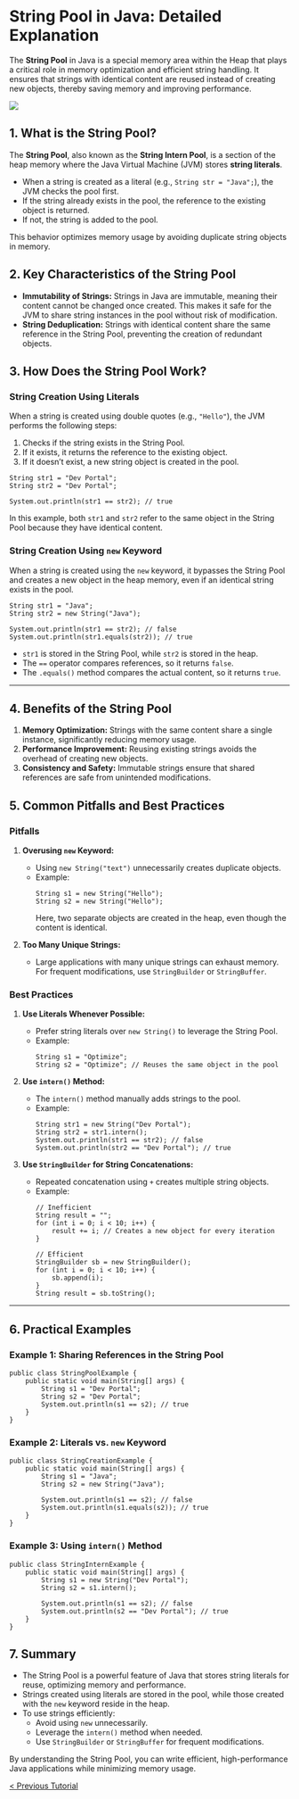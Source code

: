 # String Pool in Java: Detailed Explanation
The **String Pool** in Java is a special memory area within the Heap that plays a critical role in memory optimization and efficient string handling. It ensures that strings with identical content are reused instead of creating new objects, thereby saving memory and improving performance.

[![](https://markdown-videos-api.jorgenkh.no/youtube/hh_aQcsHdmY)](https://youtu.be/hh_aQcsHdmY)

## 1. What is the String Pool?
The **String Pool**, also known as the **String Intern Pool**, is a section of the heap memory where the Java Virtual Machine (JVM) stores **string literals**.  
- When a string is created as a literal (e.g., `String str = "Java";`), the JVM checks the pool first.  
- If the string already exists in the pool, the reference to the existing object is returned.  
- If not, the string is added to the pool.  

This behavior optimizes memory usage by avoiding duplicate string objects in memory.

## 2. Key Characteristics of the String Pool
- **Immutability of Strings:** Strings in Java are immutable, meaning their content cannot be changed once created. This makes it safe for the JVM to share string instances in the pool without risk of modification.
- **String Deduplication:** Strings with identical content share the same reference in the String Pool, preventing the creation of redundant objects.

## 3. How Does the String Pool Work?
### String Creation Using Literals
When a string is created using double quotes (e.g., `"Hello"`), the JVM performs the following steps:
1. Checks if the string exists in the String Pool.
2. If it exists, it returns the reference to the existing object.
3. If it doesn’t exist, a new string object is created in the pool.

```
String str1 = "Dev Portal";
String str2 = "Dev Portal";

System.out.println(str1 == str2); // true
```
In this example, both `str1` and `str2` refer to the same object in the String Pool because they have identical content.

### String Creation Using `new` Keyword
When a string is created using the `new` keyword, it bypasses the String Pool and creates a new object in the heap memory, even if an identical string exists in the pool.

```
String str1 = "Java";
String str2 = new String("Java");

System.out.println(str1 == str2); // false
System.out.println(str1.equals(str2)); // true
```
- `str1` is stored in the String Pool, while `str2` is stored in the heap.
- The `==` operator compares references, so it returns `false`.
- The `.equals()` method compares the actual content, so it returns `true`.

---

## 4. Benefits of the String Pool
1. **Memory Optimization:** Strings with the same content share a single instance, significantly reducing memory usage.
2. **Performance Improvement:** Reusing existing strings avoids the overhead of creating new objects.
3. **Consistency and Safety:** Immutable strings ensure that shared references are safe from unintended modifications.

## 5. Common Pitfalls and Best Practices
### Pitfalls
1. **Overusing `new` Keyword:**
   - Using `new String("text")` unnecessarily creates duplicate objects.
   - Example:
     ```
     String s1 = new String("Hello");
     String s2 = new String("Hello");
     ```
     Here, two separate objects are created in the heap, even though the content is identical.

2. **Too Many Unique Strings:**
   - Large applications with many unique strings can exhaust memory. For frequent modifications, use `StringBuilder` or `StringBuffer`.

### Best Practices
1. **Use Literals Whenever Possible:**  
   - Prefer string literals over `new String()` to leverage the String Pool.
   - Example:
     ```
     String s1 = "Optimize";
     String s2 = "Optimize"; // Reuses the same object in the pool
     ```

2. **Use `intern()` Method:**
   - The `intern()` method manually adds strings to the pool.
   - Example:
     ```
     String str1 = new String("Dev Portal");
     String str2 = str1.intern();
     System.out.println(str1 == str2); // false
     System.out.println(str2 == "Dev Portal"); // true
     ```

3. **Use `StringBuilder` for String Concatenations:**
   - Repeated concatenation using `+` creates multiple string objects.
   - Example:
     ```
     // Inefficient
     String result = "";
     for (int i = 0; i < 10; i++) {
         result += i; // Creates a new object for every iteration
     }

     // Efficient
     StringBuilder sb = new StringBuilder();
     for (int i = 0; i < 10; i++) {
         sb.append(i);
     }
     String result = sb.toString();
     ```

---

## 6. Practical Examples
### Example 1: Sharing References in the String Pool
```
public class StringPoolExample {
    public static void main(String[] args) {
        String s1 = "Dev Portal";
        String s2 = "Dev Portal";
        System.out.println(s1 == s2); // true
    }
}
```

### Example 2: Literals vs. `new` Keyword
```
public class StringCreationExample {
    public static void main(String[] args) {
        String s1 = "Java";
        String s2 = new String("Java");

        System.out.println(s1 == s2); // false
        System.out.println(s1.equals(s2)); // true
    }
}
```

### Example 3: Using `intern()` Method
```
public class StringInternExample {
    public static void main(String[] args) {
        String s1 = new String("Dev Portal");
        String s2 = s1.intern();

        System.out.println(s1 == s2); // false
        System.out.println(s2 == "Dev Portal"); // true
    }
}
```

## 7. Summary
- The String Pool is a powerful feature of Java that stores string literals for reuse, optimizing memory and performance.
- Strings created using literals are stored in the pool, while those created with the `new` keyword reside in the heap.
- To use strings efficiently:
  - Avoid using `new` unnecessarily.
  - Leverage the `intern()` method when needed.
  - Use `StringBuilder` or `StringBuffer` for frequent modifications.

By understanding the String Pool, you can write efficient, high-performance Java applications while minimizing memory usage.

[< Previous Tutorial](https://github.com/nakulmitra/java-tutorial/blob/master/interview/string-stringbuilder-stringbuffer.md)